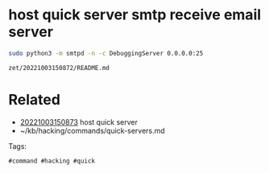 # host quick server smtp receive email server
```bash
sudo python3 -m smtpd -n -c DebuggingServer 0.0.0.0:25
```

` zet/20221003150872/README.md `

# Related

- [20221003150873](/zet/20221003150873/README.md) host quick server
- ~/kb/hacking/commands/quick-servers.md

Tags:

    #command #hacking #quick 
